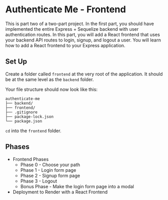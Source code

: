 # Authenticate Me - Frontend

This is part two of a two-part project. In the first part, you should have
implemented the entire Express + Sequelize backend with user authentication
routes. In this part, you will add a React frontend that uses your backend API
routes to login, signup, and logout a user. You will learn how to add a React
frontend to your Express application.

## Set Up

Create a folder called `frontend` at the very root of the application. It should
be at the same level as the `backend` folder.

Your file structure should now look like this:

```plaintext
authenticate-me
├── backend/
├── frontend/
├── .gitignore
├── package-lock.json
└── package.json
```

`cd` into the `frontend` folder.

## Phases

* Frontend Phases
  * Phase 0 - Choose your path
  * Phase 1 - Login form page
  * Phase 2 - Signup form page
  * Phase 3 - Logout
  * Bonus Phase - Make the login form page into a modal
* Deployment to Render with a React Frontend